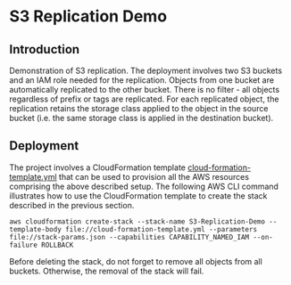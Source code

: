 # S3 Replication Demo

## Introduction
Demonstration of S3 replication. The deployment involves two S3 buckets and an IAM role needed for the replication. Objects from one bucket are automatically replicated to the other bucket. There is no filter - all objects regardless of prefix or tags are replicated. For each replicated object, the replication retains the storage class applied to the object in the source bucket (i.e. the same storage class is applied in the destination bucket).

## Deployment
The project involves a CloudFormation template [cloud-formation-template.yml](./cloud-formation-template.yml) that can be used to provision all the AWS resources comprising the above described setup. The following AWS CLI command illustrates how to use the CloudFormation template to create the stack described in the previous section.

```
aws cloudformation create-stack --stack-name S3-Replication-Demo --template-body file://cloud-formation-template.yml --parameters file://stack-params.json --capabilities CAPABILITY_NAMED_IAM --on-failure ROLLBACK
```

Before deleting the stack, do not forget to remove all objects from all buckets. Otherwise, the removal of the stack will fail.
